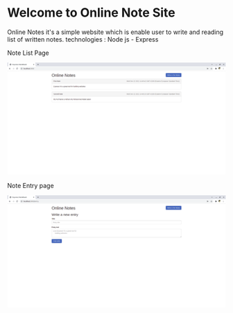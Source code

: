 # Welcome to Online Note Site

Online Notes it's a simple website which is enable user to write and reading list of written notes. technologies : Node js - Express


Note List Page 

![Site Images](https://github.com/adhamaly/Online-Notes/blob/master/imgs/notelist.png)

Note Entry page

![Site Images](https://github.com/adhamaly/Online-Notes/blob/master/imgs/notespage.png)

